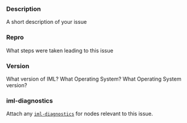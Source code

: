 ### Description 

A short description of your issue

### Repro

What steps were taken leading to this issue

### Version

What version of IML?
What Operating System?
What Operating System version?

### iml-diagnostics

Attach any [`iml-diagnostics`](https://intel-hpdd.github.io/Online-Help/docs/Errors_Troubleshooting_12_0.html#12.2) for nodes relevant to this issue.
